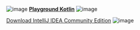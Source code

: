 ![image](https://github.com/Mikhail-068/Kotlin/assets/82748554/487b1e44-06ad-41ca-a6bb-348523341939)
<a href=https://play.kotlinlang.org/#eyJ2ZXJzaW9uIjoiMS43LjIxIiwicGxhdGZvcm0iOiJqYXZhIiwiYXJncyI6IiIsIm5vbmVNYXJrZXJzIjp0cnVlLCJ0aGVtZSI6ImlkZWEiLCJjb2RlIjoiZnVuIG1haW4oKSB7XG5cdGxpc3RPZigxLCAzLCAzLCAyLCA0LCAxKVxuICAgICAgIC5mbGF0TWFwIHsgMC5yYW5nZVRvKGl0KSB9XG4gICAgICAgLnN1bSgpXG4gICAgICAgLmxldCB7IHByaW50bG4oaXQpIH0vLz0yN1xufSJ9><b>Playground Kotlin</b></a>
![image](https://github.com/Mikhail-068/Kotlin/assets/82748554/49709cac-8465-4e9a-b2bf-fefa87f72e47)

[Download IntelliJ IDEA Community Edition](https://www.jetbrains.com/ru-ru/idea/download/?section=windows)
![image](https://github.com/Mikhail-068/Kotlin/assets/82748554/ec3ba9d3-f6f1-49f2-aac3-93e7888833ed)

